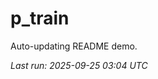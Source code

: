 # p_train

Auto-updating README demo.

<!--START_SECTION:status-->
_Last run: 2025-09-25 03:04 UTC_
<!--END_SECTION:status-->


































































































































































































































































































































































































































































































































































































































































































































































